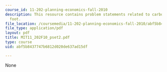 ```yaml
---
course_id: 11-202-planning-economics-fall-2010
description: This resource contains problem statements related to carbon per cubic
  foot.
file_location: /coursemedia/11-202-planning-economics-fall-2010/abf5b8437747b6812d020de637ad15df_MIT11_202F10_pset2.pdf
file_type: application/pdf
layout: pdf
title: MIT11_202F10_pset2.pdf
type: course
uid: abf5b8437747b6812d020de637ad15df

---
```

None